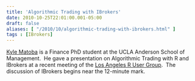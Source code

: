 ```yaml
---
title: 'Algorithmic Trading with IBrokers'
date: 2010-10-25T22:01:00.001-05:00
draft: false
aliases: [ "/2010/10/algorithmic-trading-with-ibrokers.html" ]
tags : [IBrokers]
---
```


[Kyle Matoba](http://personal.anderson.ucla.edu/kyle.matoba.2014/) is a Finance PhD student at the UCLA Anderson School of Management.  He gave a presentation on Algorithmic Trading with R and IBrokers at a recent meeting of the [Los Angeles R User Group](http://www.meetup.com/LAarea-R-usergroup/).  The discussion of IBrokers begins near the 12-minute mark.